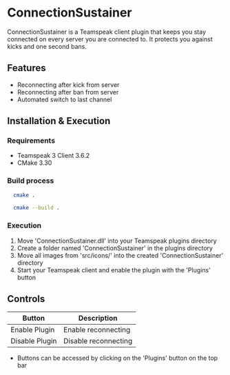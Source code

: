 # ConnectionSustainer

ConnectionSustainer is a Teamspeak client plugin that keeps you stay connected on every server you are connected to. It protects you against kicks and one second bans.

## Features
- Reconnecting after kick from server
- Reconnecting after ban from server
- Automated switch to last channel

## Installation & Execution
### Requirements
- Teamspeak 3 Client 3.6.2
- CMake 3.30

### Build process
```bash
  cmake .
  
  cmake --build .
  ```

### Execution
1. Move 'ConnectionSustainer.dll' into your Teamspeak plugins directory
2. Create a folder named 'ConnectionSustainer' in the plugins directory
3. Move all images from 'src/icons/' into the created 'ConnectionSustainer' directory
4. Start your Teamspeak client and enable the plugin with the 'Plugins' button

## Controls
| Button         | Description          |
|----------------|----------------------|
| Enable Plugin  | Enable reconnecting  |
| Disable Plugin | Disable reconnecting |

- Buttons can be accessed by clicking on the 'Plugins' button on the top bar

